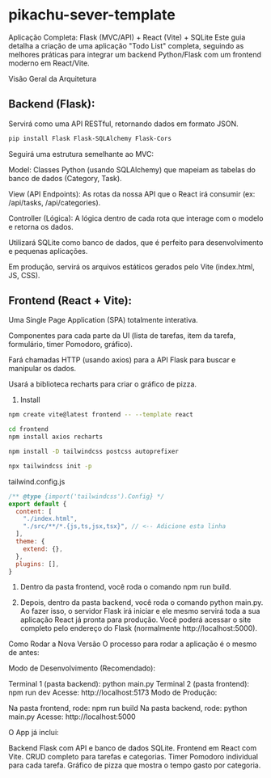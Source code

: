 # pikachu-sever-template

Aplicação Completa: Flask (MVC/API) + React (Vite) + SQLite
Este guia detalha a criação de uma aplicação "Todo List" completa, seguindo as melhores práticas para integrar um backend Python/Flask com um frontend moderno em React/Vite.

Visão Geral da Arquitetura

## Backend (Flask):

Servirá como uma API RESTful, retornando dados em formato JSON.

```bash
pip install Flask Flask-SQLAlchemy Flask-Cors
```

Seguirá uma estrutura semelhante ao MVC:

Model: Classes Python (usando SQLAlchemy) que mapeiam as tabelas do banco de dados (Category, Task).

View (API Endpoints): As rotas da nossa API que o React irá consumir (ex: /api/tasks, /api/categories).

Controller (Lógica): A lógica dentro de cada rota que interage com o modelo e retorna os dados.

Utilizará SQLite como banco de dados, que é perfeito para desenvolvimento e pequenas aplicações.

Em produção, servirá os arquivos estáticos gerados pelo Vite (index.html, JS, CSS).

## Frontend (React + Vite):

Uma Single Page Application (SPA) totalmente interativa.

Componentes para cada parte da UI (lista de tarefas, item da tarefa, formulário, timer Pomodoro, gráfico).

Fará chamadas HTTP (usando axios) para a API Flask para buscar e manipular os dados.

Usará a biblioteca recharts para criar o gráfico de pizza.

1) Install

```bash
npm create vite@latest frontend -- --template react
```

```bash
cd frontend
npm install axios recharts
```

```bash
npm install -D tailwindcss postcss autoprefixer
```

```bash
npx tailwindcss init -p
```

tailwind.config.js
```js
/** @type {import('tailwindcss').Config} */
export default {
  content: [
    "./index.html",
    "./src/**/*.{js,ts,jsx,tsx}", // <-- Adicione esta linha
  ],
  theme: {
    extend: {},
  },
  plugins: [],
}
```

1) Dentro da pasta frontend, você roda o comando npm run build.

2) Depois, dentro da pasta backend, você roda o comando python main.py.
Ao fazer isso, o servidor Flask irá iniciar e ele mesmo servirá toda a sua aplicação React já pronta para produção. Você poderá acessar o site completo pelo endereço do Flask (normalmente http://localhost:5000).


Como Rodar a Nova Versão
O processo para rodar a aplicação é o mesmo de antes:

Modo de Desenvolvimento (Recomendado):

Terminal 1 (pasta backend): python main.py
Terminal 2 (pasta frontend): npm run dev
Acesse: http://localhost:5173
Modo de Produção:

Na pasta frontend, rode: npm run build
Na pasta backend, rode: python main.py
Acesse: http://localhost:5000


O App já inclui:

Backend Flask com API e banco de dados SQLite.
Frontend em React com Vite.
CRUD completo para tarefas e categorias.
Timer Pomodoro individual para cada tarefa.
Gráfico de pizza que mostra o tempo gasto por categoria.


